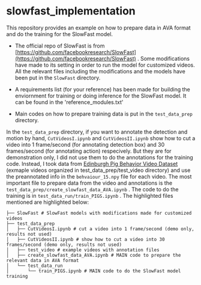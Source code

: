 # slowfast_implementation
This repository provides an example on how to prepare data in AVA format and do the training for the SlowFast model. 

- The official repo of SlowFast is from [https://github.com/facebookresearch/SlowFast](https://github.com/facebookresearch/SlowFast) . Some modifications have made to its setting in order to run the model for customized videos. All the relevant files including the modifications and the models have been put in the `SlowFast` directory. 

- A requirements list (for your reference) has been made for building the enviornment for training or doing inference for the SlowFast model. It can be found in the 'reference_modules.txt' 

- Main codes on how to prepare training data is put in the `test_data_prep` directory.

In the `test_data_prep` directory, if you want to annotate the detection and motion by hand, `CutVideosI.ipynb` and `CutVideosII.ipynb` show how to cut a video into 1 frame/second (for annotating detection box) and 30 frames/second (for annotating action) respecively. But they are for demonstration only, I did not use them to do the annotations for the training code. Instead, I took data from [Edinburgh Pig Behavior Video Dataset](https://homepages.inf.ed.ac.uk/rbf/PIGDATA/) (exmaple videos organized in test_data_prep/test_video directory) and use the preannotated info in the `behvaiour_15.npy` file for each video. The most important file to prepare data from the video and annotations is the `test_data_prep/create_slowfast_data_AVA.ipynb` . The code to do the training is in `test_data_run/train_PIGS.ipynb` . The highlighted files mentioned are highlighted below:
```
├── SlowFast # SlowFast models with modifications made for customized videos
├── test_data_prep
│   ├── CutVideosI.ipynb # cut a video into 1 frame/second (demo only, results not used)
│   ├── CutVideosII.ipynb # show how to cut a video into 30 frames/second (demo only, results not used)
│   ├── test_video # example videos with annotation files
│   ├── create_slowfast_data_AVA.ipynb # MAIN code to prepare the relevant data in AVA format
│   └── test_data_run
│       └── train_PIGS.ipynb # MAIN code to do the SlowFast model training
```


